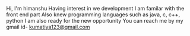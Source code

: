 Hi, I'm himanshu
Having interest in we development 
I am familar with the front end part
Also knew programming languages such as java, c, c++, python
I am also ready for the new opportunity
You can reach me by my gmail id- kumatiya123@gmail.com
